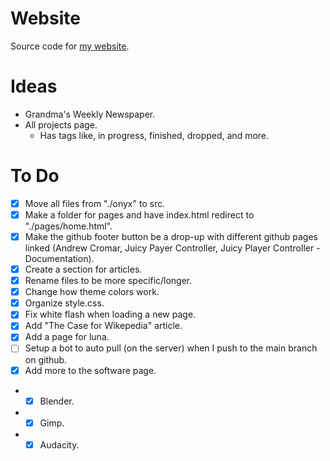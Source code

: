 # Website
Source code for [my website](https://andrewcromar.org/).

# Ideas
- Grandma's Weekly Newspaper.
- All projects page.
  - Has tags like, in progress, finished, dropped, and more.

# To Do
- [x] Move all files from "./onyx" to src.
- [x] Make a folder for pages and have index.html redirect to "./pages/home.html".
- [x] Make the github footer button be a drop-up with different github pages linked (Andrew Cromar, Juicy Payer Controller, Juicy Player Controller - Documentation).
- [x] Create a section for articles.
- [x] Rename files to be more specific/longer.
- [x] Change how theme colors work.  
- [x] Organize style.css.
- [x] Fix white flash when loading a new page.
- [x] Add "The Case for Wikepedia" article.
- [x] Add a page for luna.
- [ ] Setup a bot to auto pull (on the server) when I push to the main branch on github.
- [x] Add more to the software page.
- - [x] Blender.
- - [x] Gimp.
- - [x] Audacity.